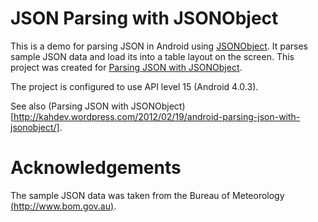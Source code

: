 JSON Parsing with JSONObject
============================
This is a demo for parsing JSON in Android using [JSONObject](http://developer.android.com/reference/org/json/JSONObject.html). It parses sample JSON data and load its into a table layout on the screen. This project was created for [Parsing JSON with JSONObject](http://kahdev.wordpress.com/2012/02/19/android-parsing-json-with-jsonobject). 

The project is configured to use API level 15 (Android 4.0.3).

See also (Parsing JSON with JSONObject)[http://kahdev.wordpress.com/2012/02/19/android-parsing-json-with-jsonobject/].

Acknowledgements
================
The sample JSON data was taken from the Bureau of Meteorology [(http://www.bom.gov.au)](http://www.bom.gov.au).
